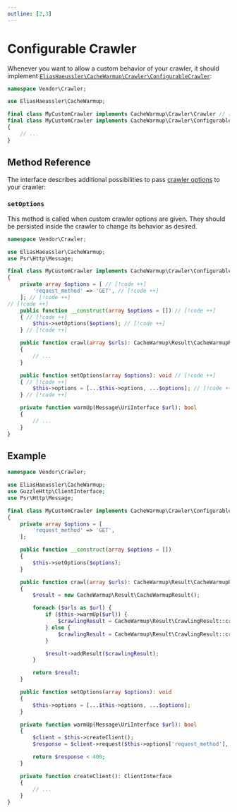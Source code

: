 ```yaml
---
outline: [2,3]
---
```


# Configurable Crawler <Badge type="tip" text="0.7.13+" />

Whenever you want to allow a custom behavior of your crawler, it
should implement
[`EliasHaeussler\CacheWarmup\Crawler\ConfigurableCrawler`](../../src/Crawler/ConfigurableCrawler.php):

```php
namespace Vendor\Crawler;

use EliasHaeussler\CacheWarmup;

final class MyCustomCrawler implements CacheWarmup\Crawler\Crawler // [!code --]
final class MyCustomCrawler implements CacheWarmup\Crawler\ConfigurableCrawler // [!code ++]
{
    // ...
}
```

## Method Reference

The interface describes additional possibilities to pass
[crawler options](../config-reference/crawler-options.md) to your
crawler:

### `setOptions`

This method is called when custom crawler options are given. They
should be persisted inside the crawler to change its behavior as
desired.

```php
namespace Vendor\Crawler;

use EliasHaeussler\CacheWarmup;
use Psr\Http\Message;

final class MyCustomCrawler implements CacheWarmup\Crawler\ConfigurableCrawler
{
    private array $options = [ // [!code ++]
        'request_method' => 'GET', // [!code ++]
    ]; // [!code ++]
​// [!code ++]
    public function __construct(array $options = []) // [!code ++]
    { // [!code ++]
        $this->setOptions($options); // [!code ++]
    } // [!code ++]

    public function crawl(array $urls): CacheWarmup\Result\CacheWarmupResult
    {
        // ...
    }

    public function setOptions(array $options): void // [!code ++]
    { // [!code ++]
        $this->options = [...$this->options, ...$options]; // [!code ++]
    } // [!code ++]

    private function warmUp(Message\UriInterface $url): bool
    {
        // ...
    }
}
```

## Example

```php {9-16,35-38,43}
namespace Vendor\Crawler;

use EliasHaeussler\CacheWarmup;
use GuzzleHttp\ClientInterface;
use Psr\Http\Message;

final class MyCustomCrawler implements CacheWarmup\Crawler\ConfigurableCrawler
{
    private array $options = [
        'request_method' => 'GET',
    ];

    public function __construct(array $options = [])
    {
        $this->setOptions($options);
    }

    public function crawl(array $urls): CacheWarmup\Result\CacheWarmupResult
    {
        $result = new CacheWarmup\Result\CacheWarmupResult();

        foreach ($urls as $url) {
            if ($this->warmUp($url)) {
                $crawlingResult = CacheWarmup\Result\CrawlingResult::createSuccessful($url);
            } else {
                $crawlingResult = CacheWarmup\Result\CrawlingResult::createFailed($url);
            }

            $result->addResult($crawlingResult);
        }

        return $result;
    }

    public function setOptions(array $options): void
    {
        $this->options = [...$this->options, ...$options];
    }

    private function warmUp(Message\UriInterface $url): bool
    {
        $client = $this->createClient();
        $response = $client->request($this->options['request_method'], $url);

        return $response < 400;
    }

    private function createClient(): ClientInterface
    {
        // ...
    }
}
```
